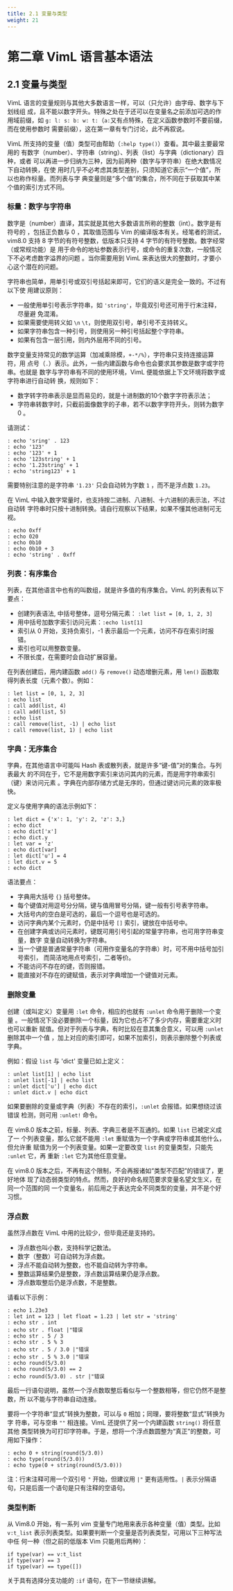 ```yaml
---
title: 2.1 变量与类型
weight: 21
---
```

# 第二章 VimL 语言基本语法

## 2.1 变量与类型

VimL 语言的变量规则与其他大多数语言一样，可以（只允许）由字母、数字与下划线组
成，且不能以数字开头。特殊之处在于还可以在变量名之前添加可选的作用域前缀，如
`g: l: s: b: w: t:`（`a:`又有点特殊，在定义函数参数时不要前缀，而在使用参数时
需要前缀），这在第一章有专门讨论，此不再叙说。

VimL 所支持的变量（值）类型可由帮助（`:help type()`）查看。其中最主要最常用的
有数字（number）、字符串（string）、列表（list）与字典（dictionary）四种，或者
可以再进一步归纳为三种，因为前两种（数字与字符串）在绝大数情况下自动转换，在使
用时几乎不必考虑其类型差别，只须知道它表示“一个值”，所以也称作标量。而列表与字
典变量则是“多个值”的集合，所不同在于获取其中某个值的索引方式不同。

### 标量：数字与字符串

数字是（number）直译，其实就是其他大多数语言所称的整数（int）。数字是有符号的
，包括正负数与 0 ，其取值范围与 Vim 的编译版本有关。经笔者的测试，vim8.0 支持
8 字节的有符号整数，低版本只支持 4 字节的有符号整数。数字经常（或常规功能）是
用于命令的地址参数表示行号，或命令的重复次数，一般情况下不必考虑数字溢界的问题
。当你需要用到 VimL 来表达很大的整数时，才要小心这个潜在的问题。

字符串也简单，用单引号或双引号括起来即可，它们的语义是完全一致的。不过有以下使
用建议原则：

* 一般使用单引号表示字符串，如 `'string'`，毕竟双引号还可用于行末注释，尽量避
  免混淆。
* 如果需要使用转义如 `\n` `\t`，则使用双引号，单引号不支持转义。
* 如果字符串包含一种引号，则使用另一种引号括起整个字符串。
* 如果有包含一层引用，则内外层用不同的引号。

数字变量支持常见的数学运算（加减乘除模，`+-*/%`），字符串只支持连接运算符，用
点号（`.`）表示。此外，一些内建函数与命令也会要求其参数是数字或字符串。也就是
数字与字符串有不同的使用环境，VimL 便能依据上下文环境将数字或字符串进行自动转
换，规则如下：

* 数字转字符串表示是显而易见的，就是十进制数的10个数字字符表示法；
* 字符串转数字时，只截前面像数字的子串，若不以数字字符开头，则转为数字 0 。

请测试：
```vim
: echo 'sring' . 123
: echo '123'
: echo '123' + 1
: echo '123string' + 1
: echo '1.23string' + 1
: echo 'string123' + 1
```
需要特别注意的是字符串 `'1.23'` 只会自动转为字数 `1` ，而不是浮点数 `1.23`。

在 VimL 中输入数字常量时，也支持按二进制、八进制、十六进制的表示法，不过自动转
字符串时只按十进制转换。请自行观察以下结果，如果不懂其他进制可无视。
```vim
: echo 0xff
: echo 020
: echo 0b10
: echo 0b10 + 3
: echo 'string' . 0xff
```

### 列表：有序集合

列表，在其他语言中也有的叫数组，就是许多值的有序集合。VimL 的列表有以下要点：

* 创建列表语法, 中括号整体，逗号分隔元素： `:let list = [0, 1, 2, 3]`
* 用中括号加数字索引访问元素：`:echo list[1]`
* 索引从 0 开始，支持负索引，-1 表示最后一个元素，访问不存在索引时报错。
* 索引也可以用整数变量。
* 不限长度，在需要时会自动扩展容量。

在列表创建后，用内建函数 `add()` 与 `remove()` 动态增删元素，用 `len()` 函数取
得列表长度（元素个数）。例如：
```vim
: let list = [0, 1, 2, 3]
: echo list
: call add(list, 4)
: call add(list, 5)
: echo list
: call remove(list, -1) | echo list
: call remove(list, 1) | echo list
```

### 字典：无序集合

字典，在其他语言中可能叫 Hash 表或散列表，就是许多“键-值”对的集合。与列表最大
的不同在于，它不是用数字索引来访问其内的元素，而是用字符串索引（键）来访问元素
。字典在内部存储方式是无序的，但通过键访问元素的效率极快。

定义与使用字典的语法示例如下：
```vim
: let dict = {'x': 1, 'y': 2, 'z': 3,}
: echo dict
: echo dict['x']
: echo dict.y
: let var = 'z'
: echo dict[var]
: let dict['u'] = 4
: let dict.v = 5
: echo dict
```

语法要点：

* 字典用大括号 `{}` 括号整体。
* 每个键值对用逗号分分隔，键与值用冒号分隔，键一般有引号表字符串。
* 大括号内的空白是可选的，最后一个逗号也是可选的。
* 访问字典内某个元素时，仍是中括号 `[]` 索引，键放在中括号中。
* 在创建字典或访问元素时，键既可用引号引起的常量字符串，也可用字符串变量，数字
  变量自动转换为字符串。
* 当一个键是普通常量字符串（可用作变量名的字符串）时，可不用中括号加引号索引，
  而简洁地用点号索引，二者等价。
* 不能访问不存在的键，否则报错。
* 能直接对不存在的键赋值，表示对字典增加一个键值对元素。

### 删除变量

创建（或叫定义）变量用 `:let` 命令，相应的也就有 `:unlet` 命令用于删除一个变量
。一般情况下没必要删除一个标量，因为它也占不了多少内存，需要重定义时也可以重新
赋值。但对于列表与字典，有时比较在意其集合意义，可以用 `:unlet` 删除其中一个值
，加上对应的索引即可，如果不加索引，则表示删除整个列表或字典。

例如：假设 `list` 与 'dict' 变量已如上定义：
```vim
: unlet list[1] | echo list
: unlet list[-1] | echo list
: unlet dict['u'] | echo dict
: unlet dict.v | echo dict
```

如果要删除的变量或字典（列表）不存在的索引，`:unlet` 会报错。如果想绕过该错误
检测，则可用 `:unlet!` 命令。

在 vim8.0 版本之前，标量、列表、字典三者是不互通的。如果 `list` 已被定义成了一
个列表变量，那么它就不能用 `:let` 重赋值为一个字典或字符串或其他什么，但允许重
赋值为另一个列表变量。如果一定要改变 `list` 的变量类型，只能先 `:unlet` 它，再
重新 `:let` 它为其他任意变量。

在 vim8.0 版本之后，不再有这个限制，不会再报诸如“类型不匹配”的错误了，更好地体
现了动态弱类型的特点。然而，良好的命名规范要求变量名望文生义，在同一个范围的同
一个变量名，前后用之于表达完全不同类型的变量，并不是个好习惯。

### 浮点数

虽然浮点数在 VimL 中用的比较少，但毕竟还是支持的。

* 浮点数也叫小数，支持科学记数法。
* 数字（整数）可自动转为浮点数。
* 浮点不能自动转为整数，也不能自动转为字符串。
* 整数运算结果仍是整数，浮点数运算结果仍是浮点数。
* 浮点数取整后仍是浮点数，不是整数。

请看以下示例：
```vim
: echo 1.23e3
: let int = 123 | let float = 1.23 | let str = 'string'
: echo str . int
: echo str . float |"错误
: echo str . 5 / 3
: echo str . 5 % 3
: echo str . 5 / 3.0 |"错误
: echo str . 5 % 3.0 |"错误
: echo round(5/3.0)
: echo round(5/3.0) == 2
: echo round(5/3.0) . str |"错误
```

最后一行语句说明，虽然一个浮点数取整后看似与一个整数相等，但它仍然不是整数，所
以不能与字符串自动连接。

要将一个字符串“显式”转换为整数，可以与 `0` 相加；同理，要将整数“显式”转换为字
符串，可与空串 `""` 相连接。VimL 还提供了另一个内建函数 `string()` 将任意其他
类型转换为可打印字符串。于是，想将一个浮点数圆整为“真正”的整数，可用如下操作：
```vim
: echo 0 + string(round(5/3.0))
: echo type(round(5/3.0))
: echo type(0 + string(round(5/3.0)))
```

注：行末注释可用一个双引号 `"` 开始，但建议用 `|"` 更有适用性。`|` 表示分隔语
句，只是后面一个语句是只有注释的空语句。

### 类型判断

从 Vim8.0 开始，有一系列 vim 变量专门地用来表示各种变量（值）类型。比如
`v:t_list` 表示列表类型。如果要判断一个变量是否列表类型，可用以下三种写法中任
何一种（但之前的低版本 Vim 只能用后两种）：
```vim
if type(var) == v:t_list
if type(var) == 3
if type(var) == type([])
```

关于具有选择分支功能的 `:if` 语句，在下一节继续讲解。
